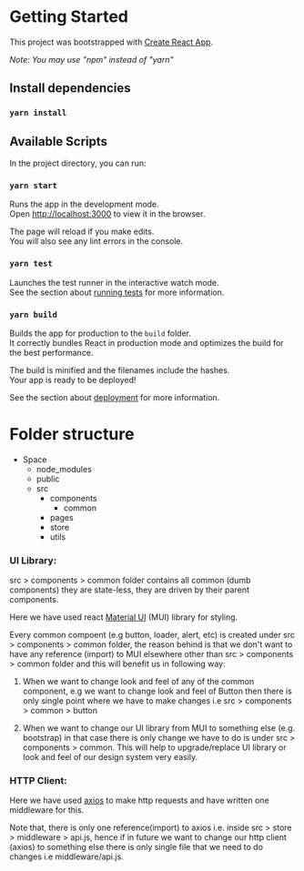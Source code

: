 # Getting Started

This project was bootstrapped with [Create React App](https://github.com/facebook/create-react-app).

*Note: You may use "npm" instead of "yarn"*
## Install dependencies

### `yarn install`

## Available Scripts

In the project directory, you can run:

### `yarn start`

Runs the app in the development mode.\
Open [http://localhost:3000](http://localhost:3000) to view it in the browser.

The page will reload if you make edits.\
You will also see any lint errors in the console.

### `yarn test`

Launches the test runner in the interactive watch mode.\
See the section about [running tests](https://facebook.github.io/create-react-app/docs/running-tests) for more information.

### `yarn build`

Builds the app for production to the `build` folder.\
It correctly bundles React in production mode and optimizes the build for the best performance.

The build is minified and the filenames include the hashes.\
Your app is ready to be deployed!

See the section about [deployment](https://facebook.github.io/create-react-app/docs/deployment) for more information.

# Folder structure
- Space
  - node_modules
  - public
  - src
    - components
      - common
    - pages
    - store
    - utils

### UI Library:

src > components > common folder contains all common (dumb components) they are state-less, they are driven by their parent components.

Here we have used react [Material UI](https://mui.com/) (MUI) library for styling.

Every common compoent (e.g button, loader, alert, etc) is created under src > components > common folder, the reason behind is that we don't want to have any reference (import) to MUI elsewhere other than src > components > common folder and this will benefit us in following way:

1. When we want to change look and feel of any of the common component, e.g we want to change look and feel of Button then there is only single point where we have to make changes i.e src > components > common > button

2. When we want to change our UI library from MUI to something else (e.g. bootstrap) in that case there is only change we have to do is under src > components > common. This will help to upgrade/replace UI library or look and feel of our design system very easily.


### HTTP Client:

Here we have used [axios](https://axios-http.com/) to make http requests and have written one middleware for this.

Note that, there is only one reference(import) to axios i.e. inside src > store > middleware > api.js, hence if in future we want to change our http client (axios) to something else there is only single file that we need to do changes i.e middleware/api.js.
